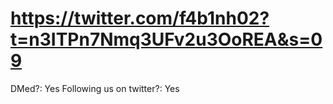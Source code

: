 # https://twitter.com/f4b1nh02?t=n3ITPn7Nmq3UFv2u3OoREA&s=09

DMed?: Yes
Following us on twitter?: Yes
